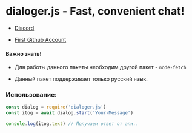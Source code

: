 # dialoger.js - Fast, convenient chat!

* [Discord](https://discord.gg/eYuggsY)

* [First Github Account](https://github.com/perssBest)

#### **Важно знать!**

+ Для работы данного пакеты необходим другой пакет - `node-fetch`

+ Данный пакет поддерживает только русский язык.

### Использование:

```js
const dialog = require('dialoger.js')
const itog = await dialog.start('Your-Message')

console.log(itog.text) // Получаем ответ от апи..
```
